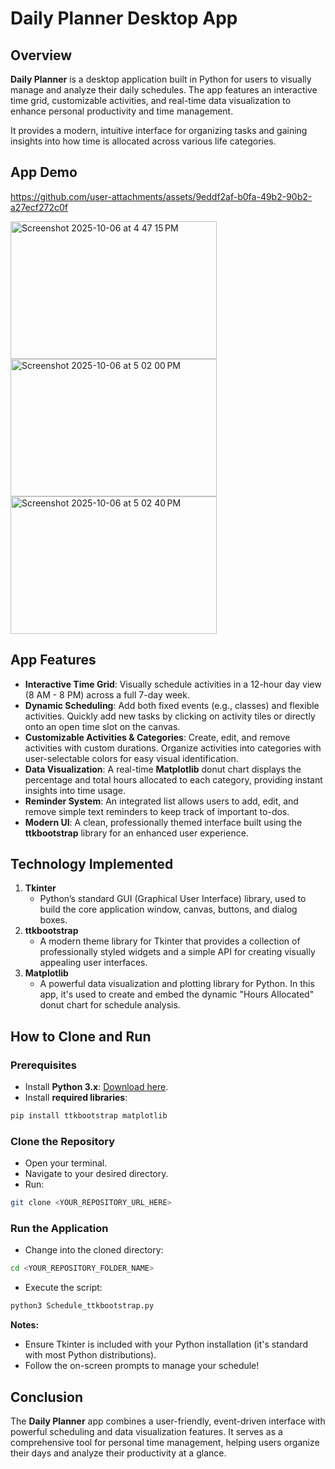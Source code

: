 # Daily Planner Desktop App

## Overview
**Daily Planner** is a desktop application built in Python for users to visually manage and analyze their daily schedules. The app features an interactive time grid, customizable activities, and real-time data visualization to enhance personal productivity and time management. 

It provides a modern, intuitive interface for organizing tasks and gaining insights into how time is allocated across various life categories.


## App Demo


https://github.com/user-attachments/assets/9eddf2af-b0fa-49b2-90b2-a27ecf272c0f


<img width="330" height="220" alt="Screenshot 2025-10-06 at 4 47 15 PM" src="https://github.com/user-attachments/assets/f2bd8cfc-0d9e-41ba-909a-070b2e87ffe0" />
<img width="330" height="220" alt="Screenshot 2025-10-06 at 5 02 00 PM" src="https://github.com/user-attachments/assets/4fac4f80-7bee-43f1-a5ac-1ad27b7bc3cb" />
<img width="330" height="220" alt="Screenshot 2025-10-06 at 5 02 40 PM" src="https://github.com/user-attachments/assets/ca45df6a-5092-4e01-9f42-5339928c637e" />





## App Features

- **Interactive Time Grid**: Visually schedule activities in a 12-hour day view (8 AM - 8 PM) across a full 7-day week.
- **Dynamic Scheduling**: Add both fixed events (e.g., classes) and flexible activities. Quickly add new tasks by clicking on activity tiles or directly onto an open time slot on the canvas.
- **Customizable Activities & Categories**: Create, edit, and remove activities with custom durations. Organize activities into categories with user-selectable colors for easy visual identification.
- **Data Visualization**: A real-time **Matplotlib** donut chart displays the percentage and total hours allocated to each category, providing instant insights into time usage.
- **Reminder System**: An integrated list allows users to add, edit, and remove simple text reminders to keep track of important to-dos.
- **Modern UI**: A clean, professionally themed interface built using the **ttkbootstrap** library for an enhanced user experience.



## Technology Implemented

1.  **Tkinter**
    - Python’s standard GUI (Graphical User Interface) library, used to build the core application window, canvas, buttons, and dialog boxes.
2.  **ttkbootstrap**
    - A modern theme library for Tkinter that provides a collection of professionally styled widgets and a simple API for creating visually appealing user interfaces.
3.  **Matplotlib**
    - A powerful data visualization and plotting library for Python. In this app, it's used to create and embed the dynamic "Hours Allocated" donut chart for schedule analysis.



## How to Clone and Run

### Prerequisites
- Install **Python 3.x**: [Download here](https://www.python.org/downloads/).
- Install **required libraries**:

```bash
pip install ttkbootstrap matplotlib
```

### Clone the Repository
- Open your terminal.
- Navigate to your desired directory.
- Run:

```bash
git clone <YOUR_REPOSITORY_URL_HERE>
```

### Run the Application
- Change into the cloned directory:

```bash
cd <YOUR_REPOSITORY_FOLDER_NAME>
```
- Execute the script:
```bash
python3 Schedule_ttkbootstrap.py
```
**Notes:**
- Ensure Tkinter is included with your Python installation (it's standard with most Python distributions).
- Follow the on-screen prompts to manage your schedule!



## Conclusion
The **Daily Planner** app combines a user-friendly, event-driven interface with powerful scheduling and data visualization features. It serves as a comprehensive tool for personal time management, helping users organize their days and analyze their productivity at a glance.

